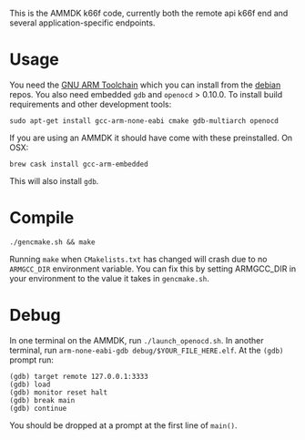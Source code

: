 This is the AMMDK k66f code, currently both the remote api k66f end and several application-specific endpoints.

# Usage

You need the [GNU ARM Toolchain](https://developer.arm.com/open-source/gnu-toolchain/gnu-rm) which you can install from the [debian](https://packages.debian.org/buster/gcc-arm-none-eabi) repos. You also need embedded `gdb` and `openocd` > 0.10.0. To install build requirements and other development tools:

    sudo apt-get install gcc-arm-none-eabi cmake gdb-multiarch openocd

If you are using an AMMDK it should have come with these preinstalled. On OSX:

    brew cask install gcc-arm-embedded

This will also install `gdb`.

# Compile

    ./gencmake.sh && make

Running `make` when `CMakelists.txt` has changed will crash due to no `ARMGCC_DIR` environment variable. You can fix this by setting ARMGCC_DIR in your environment to the value it takes in `gencmake.sh`.

# Debug

In one terminal on the AMMDK, run `./launch_openocd.sh`. In another terminal, run `arm-none-eabi-gdb debug/$YOUR_FILE_HERE.elf`. At the `(gdb) ` prompt run:

    (gdb) target remote 127.0.0.1:3333
    (gdb) load
    (gdb) monitor reset halt
    (gdb) break main
    (gdb) continue

You should be dropped at a prompt at the first line of `main()`.
